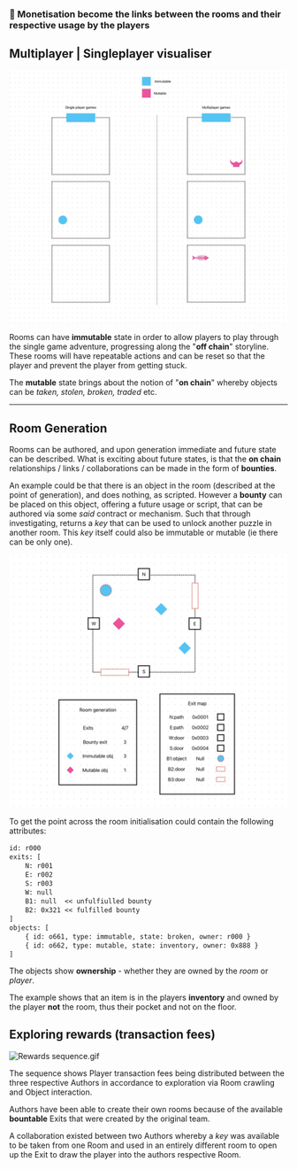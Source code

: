 ### 💸 Monetisation become the links between the rooms and their respective usage by the players
## Multiplayer | Singleplayer visualiser

![multiplayer](attachments/Multiplayer_Paradigm.jpg)

Rooms can have **immutable** state in order to allow players to play through the single game adventure, progressing along the "**off chain**" storyline. These rooms will have repeatable actions and can be reset so that the player and prevent the player from getting stuck.

The **mutable** state brings about the notion of "**on chain**" whereby objects can be *taken, stolen, broken, traded* etc.

---
## Room Generation

Rooms can be authored, and upon generation immediate and future state can be described. What is exciting about future states, is that the **on chain** relationships / links / collaborations can be made in the form of **bounties**.

An example could be that there is an object in the room (described at the point of generation), and does nothing, as scripted. However a **bounty** can be placed on this object, offering a future usage or script, that can be authored via some *said* contract or mechanism. Such that through investigating, returns a *key* that can be used to unlock another puzzle in another room. This *key*  itself could also be immutable or mutable (ie there can be only one).

![Room_Generation.jpg](attachments/Room_Generation.jpg)

To get the point across the room initialisation could contain the following attributes:

```
id: r000
exits: [
	N: r001
	E: r002
	S: r003
	W: null
	B1: null  << unfulfiulled bounty
	B2: 0x321 << fulfilled bounty
]
objects: [
	{ id: o661, type: immutable, state: broken, owner: r000 }
	{ id: o662, type: mutable, state: inventory, owner: 0x888 }
]
```

The objects show **ownership** - whether they are owned by the *room* or *player*.

The example shows that an item is in the players **inventory** and owned by the player **not** the room, thus their pocket and not on the floor.


## Exploring rewards (transaction fees)

![Rewards sequence.gif](attachments/Rewards_sequence.gif)

The sequence shows Player transaction fees being distributed between the three respective Authors in accordance to exploration via Room crawling and Object interaction.

Authors have been able to create their own rooms because of the available **bountable** Exits that were created by the original team.

A collaboration existed between two Authors whereby a *key* was available to be taken from one Room and used in an entirely different room to open up the Exit to draw the player into the authors respective Room.
